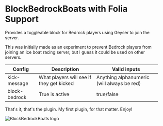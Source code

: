 # BlockBedrockBoats with Folia Support

Provides a toggleable block for Bedrock players using Geyser to join the server.

This was initially made as an experiment to prevent Bedrock players from joining an ice boat racing server, but I guess it could be used on other servers.

|Config|Description  |Valid inputs  |
|--|--|--|
|kick-message|What players will see if they get kicked|Anything alphanumeric (will always be red)|
|block-bedrock|True is active|true/false|

That's it, that's the plugin. My first plugin, for that matter. Enjoy!

![BlockBedrockBoats logo](https://cdn.modrinth.com/data/bE4N4MMc/4e784da640088493064e3a1d67879c47d02e5161_96.webp)
